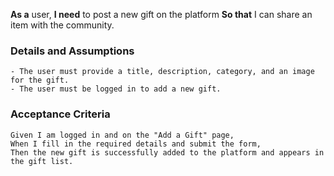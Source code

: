 **As a** user,
**I need** to post a new gift on the platform
**So that** I can share an item with the community.

### Details and Assumptions

    - The user must provide a title, description, category, and an image for the gift.
    - The user must be logged in to add a new gift.

### Acceptance Criteria

    Given I am logged in and on the "Add a Gift" page,
    When I fill in the required details and submit the form,
    Then the new gift is successfully added to the platform and appears in the gift list.
